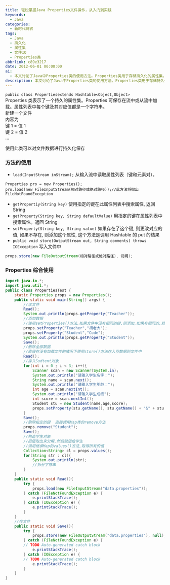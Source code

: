 ```yaml
---
title: 轻松掌握Java Properties文件操作，从入门到实践
keywords:
  - Java
categories:
  - 新时代码农
tags:
  - Java
  - 持久化
  - 属性集
  - 文件IO
  - Properties类
abbrlink: c89e3217
date: 2012-06-01 00:00:00
ai:
  - 本文讨论了Java中Properties类的使用方法。Properties类用于存储持久化的属性集，并支持从流中读取、写入文件以及修改和检索属性功能。通过使用这个类可以将数据结构保存到文件，或从文件加载数据。文章实例展示了如何读取文件、添加、删除属性，以及如何存储数据回文件。代码示例包括加载配置、添加属性、获取属性值、存储更改后的属性集等操作。
description: 本文讨论了Java中Properties类的使用方法。Properties类用于存储持久化的属性集，并支持从流中读取、写入文件以及修改和检索属性功能。通过使用这个类可以将数据结构保存到文件，或从文件加载数据。文章实例展示了如何读取文件、添加、删除属性，以及如何存储数据回文件。代码示例包括加载配置、添加属性、获取属性值、存储更改后的属性集等操作。
---
```


`public class Propertiesextends Hashtable<Object,Object>`  
Properties 类表示了一个持久的属性集。Properties 可保存在流中或从流中加载。属性列表中每个键及其对应值都是一个字符串。  
新建一个文件  
内容为  
键 1 = 值 1  
键 2 = 值 2  
…

使用此类可以对文件数据进行持久化保存

### 方法的使用

- `load(InputStream inStream);` 从输入流中读取属性列表（键和元素对）。

```
Properties pro = new Properties();
pro.load(new FileInputStream(相对路径或绝对路径));//此方法将抛出FileNotFoundException
```

- `getPropertiy(String key)` 使用指定的键在此属性列表中搜索属性, 返回 String
- `getProperty(String key, String defaultValue)` 用指定的键在属性列表中搜索属性。返回 String
- `setProperty(String key, String value)` 如果存在了这个键, 则更改对应的值, 如果不存在, 则添加这个属性, 这个方法是调用 Hashtable 的 put 的结果
- `public void store(OutputStream out, String comments) throws IOException` 写入文件中

```java
props.store(new FileOutputStream(相对路径或绝对路径), 说明);
```

### Properties 综合使用

```java
import java.io.*;
import java.util.*;
public class PropertiesTest {
    static Properties props = new Properties();
    public static void main(String[] args) {
        //读文件
        Read();
        System.out.println(props.getProperty("Teacher"));
        //添加数据
        //使用setProperties()方法,如果文件中没有相同的键,则添加,如果有相同的,就覆盖
        props.setProperty("Teacher","胡老大");
        props.setProperty("Student","Code");
        System.out.println(props.getProperty("Student"));
        Save();
        //删除全部数据
        //直接在没有加载文件的情况下使用store()方法存入空数据到文件中
        Read();
        //存入Sudtent对象
        for(int i = 0 ; i < 3; i++){
            Scanner scan = new Scanner(System.in);
            System.out.println("请输入学生名字：");
            String name = scan.next();
            System.out.println("请输入学生年龄：");
            int age = scan.nextInt();
            System.out.println("请输入学生成绩");
            int score = scan.nextInt();
            Student stu = new Student(name,age,score);
            props.setProperty(stu.getName(), stu.getName() + "&" + stu.getAge() + "&" + stu.getScore());
        }
        Save();
        //删除指定的键  直接调用Map类的remove方法
        props.remove("Student");
        Save();
        //构造学生对象
        //把值取出来分解,然后赋值给学生
        //调用继承Map的values()方法,取得所有的值
        Collection<String> cl = props.values();
        for(String str : cl){
            System.out.println(str);
            //拆分字符串
        }
    }
    public static void Read(){
        try {
            props.load(new FileInputStream("data.properties"));
        } catch (FileNotFoundException e) {
            e.printStackTrace();
        } catch (IOException e) {
            e.printStackTrace();
        }
    }
    //存文件
    public static void Save(){
        try {
            props.store(new FileOutputStream("data.properties"), null);
        } catch (FileNotFoundException e) {
        // TODO Auto-generated catch block
            e.printStackTrace();
        } catch (IOException e) {
        // TODO Auto-generated catch block
            e.printStackTrace();
        }
    }
}
```
